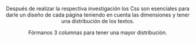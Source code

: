 <!DOCTYPE html>
<html>

<head>
    <meta charset="utf-8" />
    <title>Resultado</title>
    <header>
  
   
</head>
<article>
   
<p>Después de realizar la respectiva investigación los Css son esenciales para darle un diseño de cada página teniendo en cuenta las dimensiones y tener una distribución de los textos.</p>
<p>Fórmanos 3 columnas para tener una mayor distribución.</p>
    </article
   

</html>
